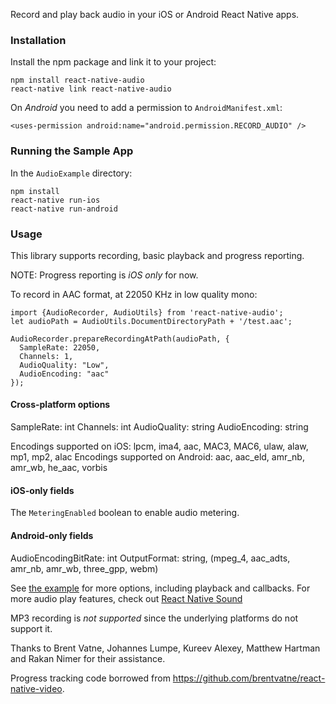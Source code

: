 Record and play back audio in your iOS or Android React Native apps.

### Installation

Install the npm package and link it to your project:

```
npm install react-native-audio
react-native link react-native-audio
```

On *Android* you need to add a permission to `AndroidManifest.xml`:

```
<uses-permission android:name="android.permission.RECORD_AUDIO" />
```

### Running the Sample App

In the `AudioExample` directory:

```
npm install
react-native run-ios
react-native run-android
```

### Usage

This library supports recording, basic playback and progress reporting.

NOTE: Progress reporting is *iOS only* for now.

To record in AAC format, at 22050 KHz in low quality mono:

```
import {AudioRecorder, AudioUtils} from 'react-native-audio';
let audioPath = AudioUtils.DocumentDirectoryPath + '/test.aac';

AudioRecorder.prepareRecordingAtPath(audioPath, {
  SampleRate: 22050,
  Channels: 1,
  AudioQuality: "Low",
  AudioEncoding: "aac"
});
```

#### Cross-platform options

SampleRate: int
Channels: int
AudioQuality: string
AudioEncoding: string

Encodings supported on iOS: lpcm, ima4, aac, MAC3, MAC6, ulaw, alaw, mp1, mp2, alac
Encodings supported on Android: aac, aac_eld, amr_nb, amr_wb, he_aac, vorbis

#### iOS-only fields

The `MeteringEnabled` boolean to enable audio metering.

#### Android-only fields

AudioEncodingBitRate: int
OutputFormat: string, (mpeg_4, aac_adts, amr_nb, amr_wb, three_gpp, webm)

See [the example](https://github.com/jsierles/react-native-audio/blob/master/AudioExample/index.ios.js) for more options, including playback and callbacks. For more audio play features, check out [React Native Sound](https://github.com/zmxv/react-native-sound)

MP3 recording is *not supported* since the underlying platforms do not support it.

Thanks to Brent Vatne, Johannes Lumpe, Kureev Alexey, Matthew Hartman and Rakan Nimer for their assistance.

Progress tracking code borrowed from https://github.com/brentvatne/react-native-video.
